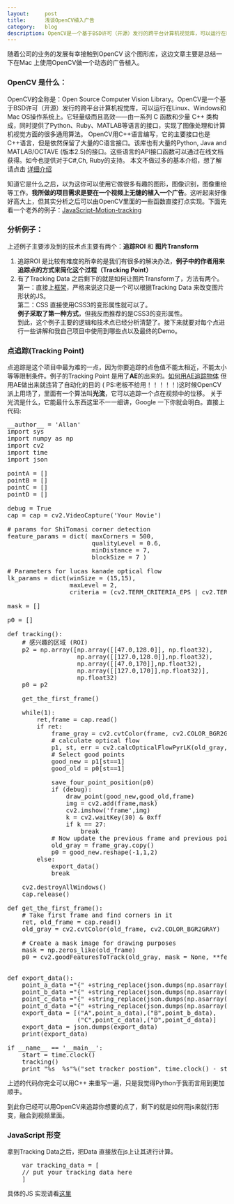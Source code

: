 ```yaml
---
layout:     post
title:      浅谈OpenCV植入广告
category:   blog
description: OpenCV是一个基于BSD许可（开源）发行的跨平台计算机视觉库，可以运行在Linux、Windows和Mac OS操作系统上。它轻量级而且高效——由一系列 C 函数和少量 C++ 类构成，同时提供了Python、Ruby、MATLAB等语言的接口，实现了图像处理和计算机视觉方面的很多通用算法。
---
```

随着公司的业务的发展有幸接触到OpenCV 这个图形库，这边文章主要是总结一下在Mac 上使用OpenCV做一个动态的广告植入。

### OpenCV 是什么：
OpenCV的全称是：Open Source Computer Vision Library。OpenCV是一个基于BSD许可（开源）发行的跨平台计算机视觉库，可以运行在Linux、Windows和Mac OS操作系统上。它轻量级而且高效——由一系列 C 函数和少量 C++ 类构成，同时提供了Python、Ruby、MATLAB等语言的接口，实现了图像处理和计算机视觉方面的很多通用算法。
OpenCV用C++语言编写，它的主要接口也是C++语言，但是依然保留了大量的C语言接口。该库也有大量的Python, Java and MATLAB/OCTAVE (版本2.5)的接口。这些语言的API接口函数可以通过在线文档获得。如今也提供对于C#,Ch, Ruby的支持。 本文不做过多的基本介绍，想了解请点击 [详细介绍](http://baike.baidu.com/link?url=uXKQmm6cNEumNPt9Cbx-R4OWNro9jBvYMVGhIU5OhXdTyPcBDlaL2UThxRqjG2gGHKjIGAmymw_YhTXtLYc68q)

知道它是什么之后，以为这你可以使用它做很多有趣的图形，图像识别，图像重绘等工作。**我所做的项目需求是要在一个视频上无缝的植入一个广告**。这听起来好像好高大上，但其实分析之后可以由OpenCV里面的一些函数直接打点实现。下面先看一个老外的例子：[JavaScript-Motion-tracking](http://www.soundstep.com/blog/2012/03/19/javascript-motion-tracking/)

### 分析例子：
上述例子主要涉及到的技术点主要有两个：**追踪ROI** 和 **图片Transform**  
1. 追踪ROI 是比较有难度的所幸的是我们有很多的解决办法，**例子中的作者用来追踪点的方式来简化这个过程（Tracking  Point）**   
2. 有了Tracking Data 之后剩下的就是如何让图片Transform了，方法有两个。    
第一：直接上[框架](https://github.com/AllanChen/allanchen.github.io/blob/master/resource/perspective.js)，严格来说这只是一个可以根据Tracking Data 来改变图片形状的JS。   
第二：CSS 直接使用CSS3的变形属性就可以了。   
**例子采取了第一种方式**，但我反而推荐的是CSS3的变形属性。   
到此，这个例子主要的逻辑和技术点已经分析清楚了。接下来就要对每个点进行一些讲解和我自己项目中使用到哪些点以及最终的Demo。

### 点追踪(Tracking Point)
点追踪是这个项目中最为难的一点，因为你要追踪的点色值不能太相近，不能太小等等限制条件。例子的Tracking Point 是用了**AE**的出来的。[如何用AE追踪物体](https://helpx.adobe.com/after-effects/using/tracking-stabilizing-motion-cs5.html#motion_tracking_overview_and_resources) 但用AE做出来就违背了自动化的目的 ( PS:老板不给用！！！！！)这时候OpenCV派上用场了，里面有一个算法叫**光流**，它可以追踪一个点在视频中的位移。
关于光流是什么，它能最什么东西这里不一一细讲，Google 一下你就会明白。直接上代码:

<pre class="prettyprint">
__author__ = 'Allan'
import sys
import numpy as np
import cv2
import time
import json

pointA = []
pointB = []
pointC = []
pointD = []

debug = True
cap = cap = cv2.VideoCapture('Your Movie')

# params for ShiTomasi corner detection
feature_params = dict( maxCorners = 500,
                       qualityLevel = 0.6,
                       minDistance = 7,
                       blockSize = 7 )

# Parameters for lucas kanade optical flow
lk_params = dict(winSize = (15,15),
                 maxLevel = 2,
                 criteria = (cv2.TERM_CRITERIA_EPS | cv2.TERM_CRITERIA_COUNT, 10, 0.03))

mask = []

p0 = []

def tracking():
    # 感兴趣的区域 (ROI)
    p2 = np.array([np.array([[47.0,128.0]], np.float32),
                   np.array([[127.0,128.0]],np.float32),
                   np.array([[47.0,170]],np.float32),
                   np.array([[127.0,170]],np.float32)],
                   np.float32)
    p0 = p2

    get_the_first_frame()

    while(1):
        ret,frame = cap.read()
        if ret:
            frame_gray = cv2.cvtColor(frame, cv2.COLOR_BGR2GRAY)
            # calculate optical flow
            p1, st, err = cv2.calcOpticalFlowPyrLK(old_gray, frame_gray, p0, None, **lk_params)
            # Select good points
            good_new = p1[st==1]
            good_old = p0[st==1]

            save_four_point_position(p0)
            if (debug):
                draw_point(good_new,good_old,frame)
                img = cv2.add(frame,mask)
                cv2.imshow('frame',img)
                k = cv2.waitKey(30) & 0xff
                if k == 27:
                    break
            # Now update the previous frame and previous points
            old_gray = frame_gray.copy()
            p0 = good_new.reshape(-1,1,2)
        else:
            export_data()
            break

    cv2.destroyAllWindows()
    cap.release()

def get_the_first_frame():
    # Take first frame and find corners in it
    ret, old_frame = cap.read()
    old_gray = cv2.cvtColor(old_frame, cv2.COLOR_BGR2GRAY)

    # Create a mask image for drawing purposes
    mask = np.zeros_like(old_frame)
    p0 = cv2.goodFeaturesToTrack(old_gray, mask = None, **feature_params)
    

def export_data():
    point_a_data ="{" +string_replace(json.dumps(np.asarray(pointA).tolist()))+"}"
    point_b_data ="{" +string_replace(json.dumps(np.asarray(pointB).tolist()))+"}"
    point_c_data ="{" +string_replace(json.dumps(np.asarray(pointC).tolist()))+"}"
    point_d_data ="{" +string_replace(json.dumps(np.asarray(pointD).tolist()))+"}"
    export_data = [("A",point_a_data),("B",point_b_data),
                   ("C",point_c_data),("D",point_d_data)]
    export_data = json.dumps(export_data)
    print(export_data)

if __name__ == '__main__':
    start = time.clock()
    tracking()
    print "%s  %s"%("set_tracker_postion", time.clock() - start), "second"
</pre>

上述的代码你完全可以用C++ 来重写一遍，只是我觉得Python于我而言用到更加顺手。

到此你已经可以用OpenCV来追踪你想要的点了，剩下的就是如何用js来就行形变，融合到视频里面。

### JavaScript 形变
拿到Tracking Data之后，把Data 直接放在js上让其进行计算。
<pre class="prettyprint">
	var tracking_data = [
	// put your tracking data here
	]
</pre>
具体的JS 实现请看[这里](https://github.com/AllanChen/allanchen.github.io/blob/master/resource/app.js)